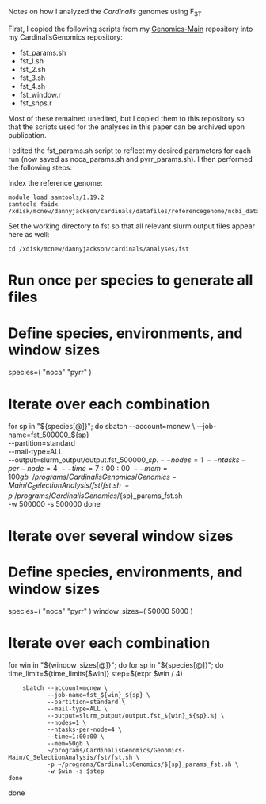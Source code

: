 Notes on how I analyzed the *Cardinalis* genomes using F<sub>ST</sub>

First, I copied the following scripts from my [Genomics-Main](https://github.com/dannyjackson/Genomics-Main) repository into my CardinalisGenomics repository: 
 - fst_params.sh
 - fst_1.sh
 - fst_2.sh
 - fst_3.sh
 - fst_4.sh
 - fst_window.r
 - fst_snps.r

Most of these remained unedited, but I copied them to this repository so that the scripts used for the analyses in this paper can be archived upon publication.

I edited the fst_params.sh script to reflect my desired parameters for each run (now saved as noca_params.sh and pyrr_params.sh). I then performed the following steps:

Index the reference genome:
```
module load samtools/1.19.2
samtools faidx /xdisk/mcnew/dannyjackson/cardinals/datafiles/referencegenome/ncbi_dataset/data/GCF_901933205.1/GCF_901933205.1_STF_HiC_genomic.fna
```


Set the working directory to fst so that all relevant slurm output files appear here as well:
```
cd /xdisk/mcnew/dannyjackson/cardinals/analyses/fst
```
# Run once per species to generate all files

# Define species, environments, and window sizes
species=( "noca" "pyrr" )

# Iterate over each combination

for sp in "${species[@]}"; do
    sbatch --account=mcnew \
            --job-name=fst_500000_${sp} \
            --partition=standard \
            --mail-type=ALL \
            --output=slurm_output/output.fst_500000_${sp}.%j \
            --nodes=1 \
            --ntasks-per-node=4 \
            --time=7:00:00 \
            --mem=100gb \
            ~/programs/CardinalisGenomics/Genomics-Main/C_SelectionAnalysis/fst/fst.sh \
            -p ~/programs/CardinalisGenomics/${sp}_params_fst.sh \
            -w 500000 -s 500000
done






# Iterate over several window sizes

# Define species, environments, and window sizes
species=( "noca" "pyrr" )
window_sizes=( 50000 5000 )


# Iterate over each combination
for win in "${window_sizes[@]}"; do
    for sp in "${species[@]}"; do
        time_limit=${time_limits[$win]}
        step=$(expr $win / 4)

        sbatch --account=mcnew \
               --job-name=fst_${win}_${sp} \
               --partition=standard \
               --mail-type=ALL \
               --output=slurm_output/output.fst_${win}_${sp}.%j \
               --nodes=1 \
               --ntasks-per-node=4 \
               --time=1:00:00 \
               --mem=50gb \
               ~/programs/CardinalisGenomics/Genomics-Main/C_SelectionAnalysis/fst/fst.sh \
               -p ~/programs/CardinalisGenomics/${sp}_params_fst.sh \
               -w $win -s $step 
    done
done

